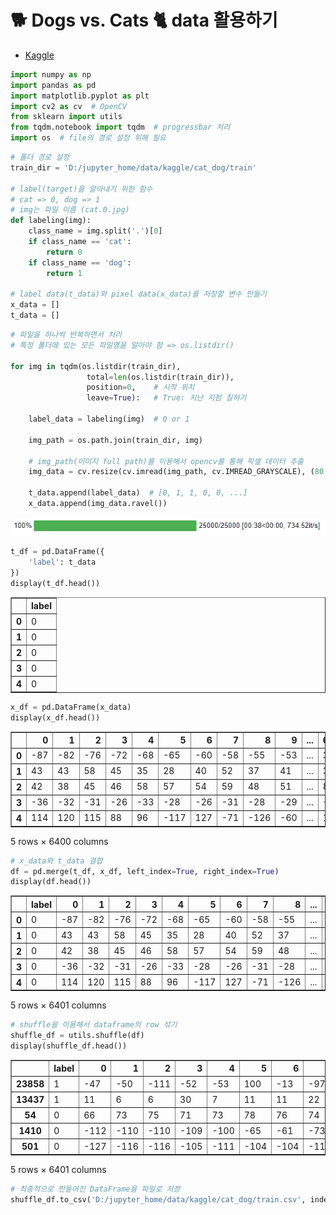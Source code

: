 # 🐕 Dogs vs. Cats 🐈 data 활용하기
- [Kaggle](https://www.kaggle.com/c/dogs-vs-cats/data)

```python
import numpy as np
import pandas as pd
import matplotlib.pyplot as plt
import cv2 as cv  # OpenCV
from sklearn import utils
from tqdm.notebook import tqdm  # progressbar 처리
import os  # file의 경로 설정 위해 필요
```


```python
# 폴더 경로 설정
train_dir = 'D:/jupyter_home/data/kaggle/cat_dog/train'

# label(target)을 알아내기 위한 함수
# cat => 0, dog => 1
# img는 파일 이름 (cat.0.jpg)
def labeling(img):
    class_name = img.split('.')[0]
    if class_name == 'cat':
        return 0
    if class_name == 'dog':
        return 1
    
# label data(t_data)와 pixel data(x_data)를 저장할 변수 만들기
x_data = []
t_data = []
```


```python
# 파일을 하나씩 반복하면서 처리
# 특정 폴더에 있는 모든 파일명을 알아야 함 => os.listdir()

for img in tqdm(os.listdir(train_dir),
                 total=len(os.listdir(train_dir)),
                 position=0,    # 시작 위치
                 leave=True):   # True: 지난 지점 칠하기
    
    label_data = labeling(img)  # 0 or 1
    
    img_path = os.path.join(train_dir, img)
    
    # img_path(이미지 full path)를 이용해서 opencv를 통해 픽셀 데이터 추출
    img_data = cv.resize(cv.imread(img_path, cv.IMREAD_GRAYSCALE), (80, 80))
    
    t_data.append(label_data)  # [0, 1, 1, 0, 0, ...]
    x_data.append(img_data.ravel())
```


![process_bar](/Machine-Learning/images/0418/bar.PNG)


```python
t_df = pd.DataFrame({
    'label': t_data
})
display(t_df.head())
```


<div>
<table border="1" class="dataframe">
  <thead>
    <tr style="text-align: right;">
      <th></th>
      <th>label</th>
    </tr>
  </thead>
  <tbody>
    <tr>
      <th>0</th>
      <td>0</td>
    </tr>
    <tr>
      <th>1</th>
      <td>0</td>
    </tr>
    <tr>
      <th>2</th>
      <td>0</td>
    </tr>
    <tr>
      <th>3</th>
      <td>0</td>
    </tr>
    <tr>
      <th>4</th>
      <td>0</td>
    </tr>
  </tbody>
</table>
</div>



```python
x_df = pd.DataFrame(x_data)
display(x_df.head())
```


<div>
<table border="1" class="dataframe">
  <thead>
    <tr style="text-align: right;">
      <th></th>
      <th>0</th>
      <th>1</th>
      <th>2</th>
      <th>3</th>
      <th>4</th>
      <th>5</th>
      <th>6</th>
      <th>7</th>
      <th>8</th>
      <th>9</th>
      <th>...</th>
      <th>6390</th>
      <th>6391</th>
      <th>6392</th>
      <th>6393</th>
      <th>6394</th>
      <th>6395</th>
      <th>6396</th>
      <th>6397</th>
      <th>6398</th>
      <th>6399</th>
    </tr>
  </thead>
  <tbody>
    <tr>
      <th>0</th>
      <td>-87</td>
      <td>-82</td>
      <td>-76</td>
      <td>-72</td>
      <td>-68</td>
      <td>-65</td>
      <td>-60</td>
      <td>-58</td>
      <td>-55</td>
      <td>-53</td>
      <td>...</td>
      <td>3</td>
      <td>3</td>
      <td>3</td>
      <td>3</td>
      <td>2</td>
      <td>2</td>
      <td>2</td>
      <td>2</td>
      <td>2</td>
      <td>2</td>
    </tr>
    <tr>
      <th>1</th>
      <td>43</td>
      <td>43</td>
      <td>58</td>
      <td>45</td>
      <td>35</td>
      <td>28</td>
      <td>40</td>
      <td>52</td>
      <td>37</td>
      <td>41</td>
      <td>...</td>
      <td>38</td>
      <td>39</td>
      <td>44</td>
      <td>53</td>
      <td>59</td>
      <td>57</td>
      <td>70</td>
      <td>71</td>
      <td>47</td>
      <td>33</td>
    </tr>
    <tr>
      <th>2</th>
      <td>42</td>
      <td>38</td>
      <td>45</td>
      <td>46</td>
      <td>58</td>
      <td>57</td>
      <td>54</td>
      <td>59</td>
      <td>48</td>
      <td>51</td>
      <td>...</td>
      <td>88</td>
      <td>126</td>
      <td>-100</td>
      <td>-91</td>
      <td>-119</td>
      <td>-121</td>
      <td>-107</td>
      <td>-94</td>
      <td>-85</td>
      <td>-102</td>
    </tr>
    <tr>
      <th>3</th>
      <td>-36</td>
      <td>-32</td>
      <td>-31</td>
      <td>-26</td>
      <td>-33</td>
      <td>-28</td>
      <td>-26</td>
      <td>-31</td>
      <td>-28</td>
      <td>-29</td>
      <td>...</td>
      <td>-20</td>
      <td>-24</td>
      <td>-28</td>
      <td>-52</td>
      <td>-52</td>
      <td>-53</td>
      <td>-40</td>
      <td>-35</td>
      <td>-44</td>
      <td>-43</td>
    </tr>
    <tr>
      <th>4</th>
      <td>114</td>
      <td>120</td>
      <td>115</td>
      <td>88</td>
      <td>96</td>
      <td>-117</td>
      <td>127</td>
      <td>-71</td>
      <td>-126</td>
      <td>-60</td>
      <td>...</td>
      <td>105</td>
      <td>101</td>
      <td>91</td>
      <td>95</td>
      <td>92</td>
      <td>97</td>
      <td>120</td>
      <td>89</td>
      <td>96</td>
      <td>84</td>
    </tr>
  </tbody>
</table>
<p>5 rows × 6400 columns</p>
</div>



```python
# x_data와 t_data 결합
df = pd.merge(t_df, x_df, left_index=True, right_index=True)
display(df.head())
```


<div>
<table border="1" class="dataframe">
  <thead>
    <tr style="text-align: right;">
      <th></th>
      <th>label</th>
      <th>0</th>
      <th>1</th>
      <th>2</th>
      <th>3</th>
      <th>4</th>
      <th>5</th>
      <th>6</th>
      <th>7</th>
      <th>8</th>
      <th>...</th>
      <th>6390</th>
      <th>6391</th>
      <th>6392</th>
      <th>6393</th>
      <th>6394</th>
      <th>6395</th>
      <th>6396</th>
      <th>6397</th>
      <th>6398</th>
      <th>6399</th>
    </tr>
  </thead>
  <tbody>
    <tr>
      <th>0</th>
      <td>0</td>
      <td>-87</td>
      <td>-82</td>
      <td>-76</td>
      <td>-72</td>
      <td>-68</td>
      <td>-65</td>
      <td>-60</td>
      <td>-58</td>
      <td>-55</td>
      <td>...</td>
      <td>3</td>
      <td>3</td>
      <td>3</td>
      <td>3</td>
      <td>2</td>
      <td>2</td>
      <td>2</td>
      <td>2</td>
      <td>2</td>
      <td>2</td>
    </tr>
    <tr>
      <th>1</th>
      <td>0</td>
      <td>43</td>
      <td>43</td>
      <td>58</td>
      <td>45</td>
      <td>35</td>
      <td>28</td>
      <td>40</td>
      <td>52</td>
      <td>37</td>
      <td>...</td>
      <td>38</td>
      <td>39</td>
      <td>44</td>
      <td>53</td>
      <td>59</td>
      <td>57</td>
      <td>70</td>
      <td>71</td>
      <td>47</td>
      <td>33</td>
    </tr>
    <tr>
      <th>2</th>
      <td>0</td>
      <td>42</td>
      <td>38</td>
      <td>45</td>
      <td>46</td>
      <td>58</td>
      <td>57</td>
      <td>54</td>
      <td>59</td>
      <td>48</td>
      <td>...</td>
      <td>88</td>
      <td>126</td>
      <td>-100</td>
      <td>-91</td>
      <td>-119</td>
      <td>-121</td>
      <td>-107</td>
      <td>-94</td>
      <td>-85</td>
      <td>-102</td>
    </tr>
    <tr>
      <th>3</th>
      <td>0</td>
      <td>-36</td>
      <td>-32</td>
      <td>-31</td>
      <td>-26</td>
      <td>-33</td>
      <td>-28</td>
      <td>-26</td>
      <td>-31</td>
      <td>-28</td>
      <td>...</td>
      <td>-20</td>
      <td>-24</td>
      <td>-28</td>
      <td>-52</td>
      <td>-52</td>
      <td>-53</td>
      <td>-40</td>
      <td>-35</td>
      <td>-44</td>
      <td>-43</td>
    </tr>
    <tr>
      <th>4</th>
      <td>0</td>
      <td>114</td>
      <td>120</td>
      <td>115</td>
      <td>88</td>
      <td>96</td>
      <td>-117</td>
      <td>127</td>
      <td>-71</td>
      <td>-126</td>
      <td>...</td>
      <td>105</td>
      <td>101</td>
      <td>91</td>
      <td>95</td>
      <td>92</td>
      <td>97</td>
      <td>120</td>
      <td>89</td>
      <td>96</td>
      <td>84</td>
    </tr>
  </tbody>
</table>
<p>5 rows × 6401 columns</p>
</div>



```python
# shuffle을 이용해서 dataframe의 row 섞기
shuffle_df = utils.shuffle(df)
display(shuffle_df.head())
```


<div>
<table border="1" class="dataframe">
  <thead>
    <tr style="text-align: right;">
      <th></th>
      <th>label</th>
      <th>0</th>
      <th>1</th>
      <th>2</th>
      <th>3</th>
      <th>4</th>
      <th>5</th>
      <th>6</th>
      <th>7</th>
      <th>8</th>
      <th>...</th>
      <th>6390</th>
      <th>6391</th>
      <th>6392</th>
      <th>6393</th>
      <th>6394</th>
      <th>6395</th>
      <th>6396</th>
      <th>6397</th>
      <th>6398</th>
      <th>6399</th>
    </tr>
  </thead>
  <tbody>
    <tr>
      <th>23858</th>
      <td>1</td>
      <td>-47</td>
      <td>-50</td>
      <td>-111</td>
      <td>-52</td>
      <td>-53</td>
      <td>100</td>
      <td>-13</td>
      <td>-97</td>
      <td>-96</td>
      <td>...</td>
      <td>48</td>
      <td>81</td>
      <td>99</td>
      <td>103</td>
      <td>84</td>
      <td>85</td>
      <td>-89</td>
      <td>-85</td>
      <td>-92</td>
      <td>-110</td>
    </tr>
    <tr>
      <th>13437</th>
      <td>1</td>
      <td>11</td>
      <td>6</td>
      <td>6</td>
      <td>30</td>
      <td>7</td>
      <td>11</td>
      <td>11</td>
      <td>22</td>
      <td>15</td>
      <td>...</td>
      <td>82</td>
      <td>84</td>
      <td>87</td>
      <td>90</td>
      <td>76</td>
      <td>123</td>
      <td>-117</td>
      <td>115</td>
      <td>-113</td>
      <td>-101</td>
    </tr>
    <tr>
      <th>54</th>
      <td>0</td>
      <td>66</td>
      <td>73</td>
      <td>75</td>
      <td>71</td>
      <td>73</td>
      <td>78</td>
      <td>76</td>
      <td>74</td>
      <td>76</td>
      <td>...</td>
      <td>122</td>
      <td>114</td>
      <td>116</td>
      <td>119</td>
      <td>114</td>
      <td>104</td>
      <td>103</td>
      <td>103</td>
      <td>100</td>
      <td>91</td>
    </tr>
    <tr>
      <th>1410</th>
      <td>0</td>
      <td>-112</td>
      <td>-110</td>
      <td>-110</td>
      <td>-109</td>
      <td>-100</td>
      <td>-65</td>
      <td>-61</td>
      <td>-73</td>
      <td>-122</td>
      <td>...</td>
      <td>-65</td>
      <td>-63</td>
      <td>-63</td>
      <td>-62</td>
      <td>-71</td>
      <td>-69</td>
      <td>-69</td>
      <td>-68</td>
      <td>-67</td>
      <td>-69</td>
    </tr>
    <tr>
      <th>501</th>
      <td>0</td>
      <td>-127</td>
      <td>-116</td>
      <td>-116</td>
      <td>-105</td>
      <td>-111</td>
      <td>-104</td>
      <td>-104</td>
      <td>-115</td>
      <td>-114</td>
      <td>...</td>
      <td>34</td>
      <td>32</td>
      <td>28</td>
      <td>30</td>
      <td>27</td>
      <td>32</td>
      <td>33</td>
      <td>34</td>
      <td>32</td>
      <td>30</td>
    </tr>
  </tbody>
</table>
<p>5 rows × 6401 columns</p>
</div>



```python
# 최종적으로 만들어진 DataFrame을 파일로 저장
shuffle_df.to_csv('D:/jupyter_home/data/kaggle/cat_dog/train.csv', index=False)
```
